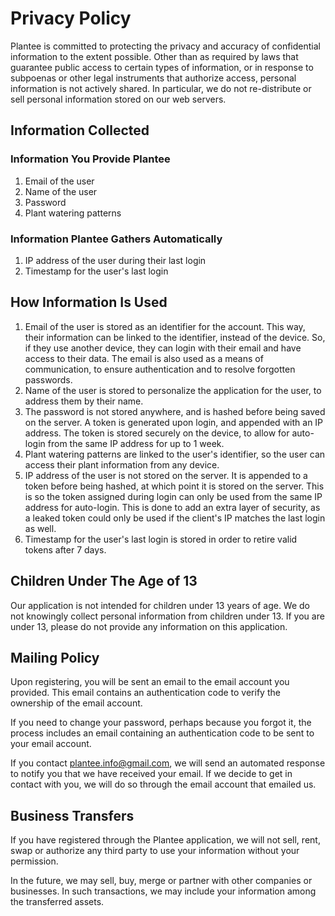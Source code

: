 # Privacy Policy

Plantee is committed to protecting the privacy and accuracy of confidential information to the extent possible. Other than as required by laws that guarantee public access to certain types of information, or in response to subpoenas or other legal instruments that authorize access, personal information is not actively shared. In particular, we do not re-distribute or sell personal information stored on our web servers.

## Information Collected

### Information You Provide Plantee

1. Email of the user
2. Name of the user
3. Password
4. Plant watering patterns

### Information Plantee Gathers Automatically

1. IP address of the user during their last login
2. Timestamp for the user's last login

## How Information Is Used

1. Email of the user is stored as an identifier for the account. This way, their information can be linked to the identifier, instead of the device. So, if they use another device, they can login with their email and have access to their data. The email is also used as a means of communication, to ensure authentication and to resolve forgotten passwords.
2. Name of the user is stored to personalize the application for the user, to address them by their name.
3. The password is not stored anywhere, and is hashed before being saved on the server. A token is generated upon login, and appended with an IP address. The token is stored securely on the device, to allow for auto-login from the same IP address for up to 1 week.
4. Plant watering patterns are linked to the user's identifier, so the user can access their plant information from any device.
5. IP address of the user is not stored on the server. It is appended to a token before being hashed, at which point it is stored on the server. This is so the token assigned during login can only be used from the same IP address for auto-login. This is done to add an extra layer of security, as a leaked token could only be used if the client's IP matches the last login as well.
6. Timestamp for the user's last login is stored in order to retire valid tokens after 7 days.

## Children Under The Age of 13

Our application is not intended for children under 13 years of age. We do not knowingly collect personal information from children under 13. If you are under 13, please do not provide any information on this application.

## Mailing Policy

Upon registering, you will be sent an email to the email account you provided. This email contains an authentication code to verify the ownership of the email account.

If you need to change your password, perhaps because you forgot it, the process includes an email containing an authentication code to be sent to your email account.

If you contact plantee.info@gmail.com, we will send an automated response to notify you that we have received your email. If we decide to get in contact with you, we will do so through the email account that emailed us.

## Business Transfers

If you have registered through the Plantee application, we will not sell, rent, swap or authorize any third party to use your information without your permission.

In the future, we may sell, buy, merge or partner with other companies or businesses. In such transactions, we may include your information among the transferred assets.
